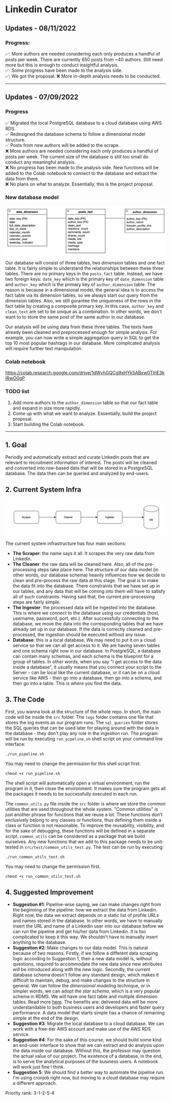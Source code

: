# Linkedin Curator

## Updates - 08/11/2022

### Progress:
✅: More authors are needed considering each only produces a handful of posts per week. There are currently 650 posts from ~40 authors. Still need more but this is enough to conduct insightful analysis.\
✅: Some progress have been made to the analysis side.\
✅: We got the proposal.
:x: More in-depth analysis needs to be conducted.

---

## Updates - 07/09/2022

### Progress
:white_check_mark: Migrated the local PostgreSQL database to a cloud database using AWS RDS.\
:white_check_mark: Redesigned the database schema to follow a dimensional model structure.\
:white_check_mark: Posts from new authors will be added to the scrape.\
:x: More authors are needed considering each only produces a handful of posts per week. The current size of the database is still too small do conduct any meaningful analysis.\
:x: No progress has been made to the analysis side. New functions will be added to the Colab notebook to connect to the database and extract the data from there.\
:x: No plans on what to analyze. Essentially, this is the project proposal.

### New database model

![database_schema](./images/database_schema.png)

Our database will consist of three tables, two dimension tables and one fact table. It is fairly simple to understand the relationships between these three tables. There are no primary keys in the `posts_fact` table. Instead, we have two foreign keys: `date_key` which is the primary key of `date_dimension` table and `author_key` which is the primary key of `author_dimension` table. The reason is because in a dimensional model, the general idea is to access the fact table via its dimension tables, so we always start our query from the dimension tables. Also, we still gurantee the uniqueness of the rows in the fact table by creating a composite primary key. In this case, `author_key` and `clean_text` are set to be unique as a combination. In other words, we don't want to to store the same post of the same author in our database.

Our analysis will be using data from these three tables. The texts have already been cleaned and preprocessed enough for simple analysis. For example, you can now write a simple aggregation query in SQL to get the top 10 most popular hashtags in our database. More complicated analysis will require further text manipulation.

### Colab notebook
https://colab.research.google.com/drive/1dWvhGQCg9xHYk5ABxw0TIhE3kIRwO0gP

### TODO list
1. Add more authors to the `author_dimension` table so that our fact table and expand in size more rapidly.
2. Come up with what we want to analyze. Essentially, build the project proposal.
3. Start building the Colab notebook.

---

## 1. Goal
Periodly and automatically extract and curate Linkedin posts that are relevant to recruitment information of interest. The posts will be cleaned and converted into row-based data that will be stored in a PostgreSQL database. The data then can be queried and analyzed by end-users.

## 2. Current System Infra

![Before](./images/system_infra.png)

The current system infrastructure has four main sections:
- **The Scraper**: the name says it all. It scrapes the very raw data from Linkedin.
- **The Cleaner**: the raw data will be cleaned here. Also, all of the pre-processing steps take place here. The structure of our data model (in other words, our database schema) heavily influences how we decide to clean and pre-process the raw data at this stage. The goal is to make the data fit into the database. There constraints that we have set up in our tables, and any data that will be coming into them will have to satisfy all of such constraints. Having said that, the current pre-processing steps are fairly simple.
- **The Ingester**: the processed data will be ingested into the database. This is where we connect to the database using our credentials (host, username, password, port, etc.). After successfully connecting to the database, we move the data into the corresponding tables that we have already set up in our database. If the data is correctly cleaned and pre-processed, the ingestion should be executed without any issue.
- **Database**: this is a local database. We may need to put it on a cloud service so that we can all get access to it. We are having seven tables and one schema right now in our database. In PostgreSQL, a database can contain many schemas, and each schema is the blueprint for a group of tables. In other words, when you say "I get access to the data inside a database", it usually means that you connect your script to the Server - can be local like the current database, or it can be on a cloud service like AWS - then go into a database, then go into a schema, and then go into a table. This is where you find the data. 

## 3. The Code
First, you wanna look at the structure of the whole repo. In short, the main code will be inside the `src` folder. The `logs` folder contains one file that stores the log events as our program runs. The `sql_queries` folder stores the SQL queries that can be used later for playing around with the data in the database - they don't play any role in the ingestion run. The program will be run by executing `run_pipeline.sh` shell script on your command line interface:

```
./run_pipeline.sh
```

You may need to change the permission for this shell script first:

```
chmod +x run_pipeline.sh
```

The shell script will automatically open a virtual environment, run the program in it, then close the environment. It makes sure the program gets all the packages it needs to be successfully executed in each run.

The `common_utils.py` file inside the `src` folder is where we store the common utilities that are used throughout the whole system. "Common utilities" is just another phrase for functions that we reuse a lot. These functions don't exclusively belong to any classes or functions, thus defining them inside a class or function is not reasonable. To improve the reusability, visibility, and for the sake of debugging, these functions will be defined in a separate script. `common_utils` can be considered as a package that we build ourselves. Any new functions that we add to this package needs to be unit-tested in `src/test/common_utils_test.py`. The test can be run by executing:

```
./run_common_utils_test.sh
```

You may need to change the permission first.

```
chmod +x run_common_utils_test.sh
```

## 4. Suggested Improvement
- **Suggestion #1**: Pipeline-wise saying, we can make changes right from the beginning of the pipeline: how we extract the data from Linkedin. Right now, the data we extract depends on a static list of profile URLs and names stored in the database. In other words, we have to manually insert the URL and name of a Linkedin user into our database before we can run the pipeline and get his/her data from Linkedin. It is too complicated to keep it this way. We shouldn't have to manually insert anything to the database.
- **Suggestion #2**: Make changes to our data model. This is natural because of two reasons. Firstly, if we follow a different data scraping logic according to Suggestion 1, then a new data model is, without questions, required to accommodate the new data since new attributes will be introduced along with the new logic. Secondly, the current database schema doesn't follow any standard design, which makes it difficult to maintain, debug, and make changes to the structure in general. We can follow the *dimensional modeling* technique, or in simpler words, we can adopt the *star schema*, which is a very popular schema in RDMS. We will have one fact table and multiple dimension tables. Read more [here](https://stackoverflow.com/questions/20036905/difference-between-fact-table-and-dimension-table). The benefits are: delivered data will be more understandable to both business users and developers and faster query performance. A data model that starts simple has a chance of remaining simple at the end of the design.
- **Suggestion #3**: Migrate the local database to a cloud database. We can work with a free-tier AWS account and make use of the AWS RDS service.
- **Suggestion #4**: For the sake of this course, we should build some kind an end-user interface to show that we can extract and do analysis upon the data inside our database. Without this, the professor may question the actual value of our project. The existence of a database, in the end, is to serve the analytical purposes of the business users. A notebook will work just fine I think.
- **Suggestion 5**: We should find a better way to automate the pipeline run. I'm using cronjob right now, but moving to a cloud database may require a different approach.


Priority rank: 3-1-2-5-4
